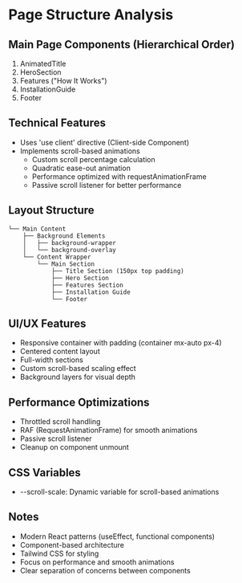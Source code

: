 # Page Structure Analysis

## Main Page Components (Hierarchical Order)
1. AnimatedTitle
2. HeroSection
3. Features ("How It Works")
4. InstallationGuide
5. Footer

## Technical Features
- Uses 'use client' directive (Client-side Component)
- Implements scroll-based animations
  - Custom scroll percentage calculation
  - Quadratic ease-out animation
  - Performance optimized with requestAnimationFrame
  - Passive scroll listener for better performance

## Layout Structure
```
└── Main Content
    ├── Background Elements
    │   ├── background-wrapper
    │   └── background-overlay
    └── Content Wrapper
        └── Main Section
            ├── Title Section (150px top padding)
            ├── Hero Section
            ├── Features Section
            ├── Installation Guide
            └── Footer
```

## UI/UX Features
- Responsive container with padding (container mx-auto px-4)
- Centered content layout
- Full-width sections
- Custom scroll-based scaling effect
- Background layers for visual depth

## Performance Optimizations
- Throttled scroll handling
- RAF (RequestAnimationFrame) for smooth animations
- Passive scroll listener
- Cleanup on component unmount

## CSS Variables
- --scroll-scale: Dynamic variable for scroll-based animations

## Notes
- Modern React patterns (useEffect, functional components)
- Component-based architecture
- Tailwind CSS for styling
- Focus on performance and smooth animations
- Clear separation of concerns between components